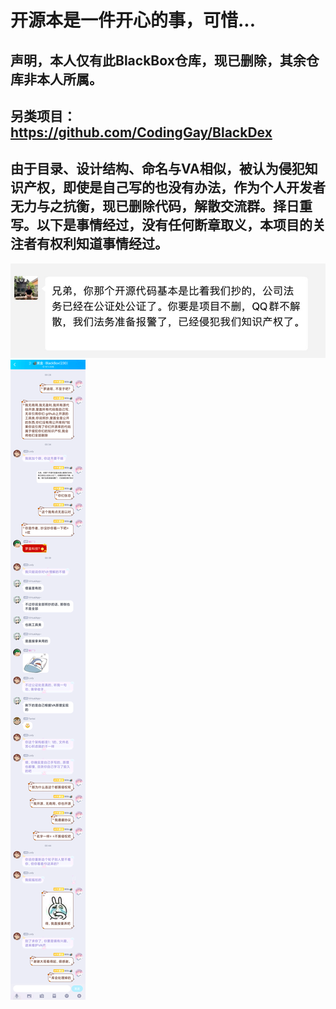 # 开源本是一件开心的事，可惜...
## 声明，本人仅有此BlackBox仓库，现已删除，其余仓库非本人所属。

## 另类项目：https://github.com/CodingGay/BlackDex

## 由于目录、设计结构、命名与VA相似，被认为侵犯知识产权，即使是自己写的也没有办法，作为个人开发者无力与之抗衡，现已删除代码，解散交流群。择日重写。以下是事情经过，没有任何断章取义，本项目的关注者有权利知道事情经过。
![xx](1.png)
![xx](2.png)
